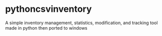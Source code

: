 # pythoncsvinventory
A simple inventory management, statistics, modification, and tracking tool made in python then ported to windows
